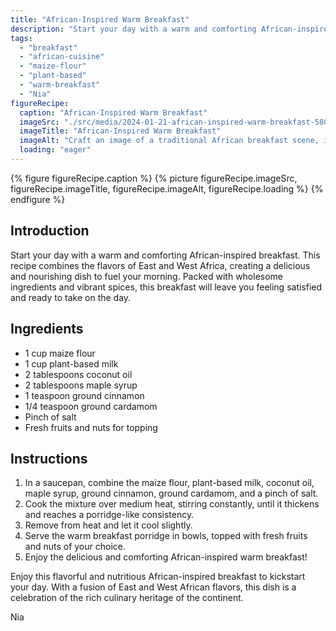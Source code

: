 ```yaml
---
title: "African-Inspired Warm Breakfast"
description: "Start your day with a warm and comforting African-inspired breakfast. This recipe combines the flavors of East and West Africa, creating a delicious and nourishing dish to fuel your morning."
tags:
  - "breakfast"
  - "african-cuisine"
  - "maize-flour"
  - "plant-based"
  - "warm-breakfast"
  - "Nia"
figureRecipe: 
  caption: "African-Inspired Warm Breakfast"
  imageSrc: "./src/media/2024-01-21-african-inspired-warm-breakfast-5809.png"
  imageTitle: "African-Inspired Warm Breakfast"
  imageAlt: "Craft an image of a traditional African breakfast scene, its vibrancy and warmth encapsulated in a maize porridge bowl with a golden hue. The porridge is steaming hot, creamy in texture, with an array of ripe, juicy fruits and crunchy nuts on top, adding layers of natural sweetness and nuttiness. The breakfast table, covered in African inspired tableware, plays with radiant patterns and hues, epitomizing the continent's color palette. The scene is softly lit by the soothing, natural sunlight entering through a nearby window, casting a tranquil glow over the food and creating an inviting atmosphere."
  loading: "eager"
---
```


{% figure figureRecipe.caption %}
{% picture figureRecipe.imageSrc, figureRecipe.imageTitle, figureRecipe.imageAlt, figureRecipe.loading %}
{% endfigure %}

## Introduction

Start your day with a warm and comforting African-inspired breakfast. This recipe combines the flavors of East and West Africa, creating a delicious and nourishing dish to fuel your morning. Packed with wholesome ingredients and vibrant spices, this breakfast will leave you feeling satisfied and ready to take on the day.

## Ingredients

- 1 cup maize flour
- 1 cup plant-based milk
- 2 tablespoons coconut oil
- 2 tablespoons maple syrup
- 1 teaspoon ground cinnamon
- 1/4 teaspoon ground cardamom
- Pinch of salt
- Fresh fruits and nuts for topping

## Instructions

1. In a saucepan, combine the maize flour, plant-based milk, coconut oil, maple syrup, ground cinnamon, ground cardamom, and a pinch of salt.
2. Cook the mixture over medium heat, stirring constantly, until it thickens and reaches a porridge-like consistency.
3. Remove from heat and let it cool slightly.
4. Serve the warm breakfast porridge in bowls, topped with fresh fruits and nuts of your choice.
5. Enjoy the delicious and comforting African-inspired warm breakfast!

Enjoy this flavorful and nutritious African-inspired breakfast to kickstart your day. With a fusion of East and West African flavors, this dish is a celebration of the rich culinary heritage of the continent.

Nia

